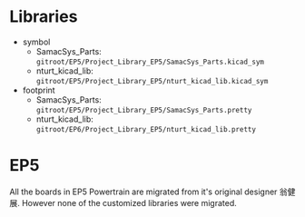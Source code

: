 # Libraries

- symbol
  - SamacSys_Parts: `gitroot/EP5/Project_Library_EP5/SamacSys_Parts.kicad_sym`
  - nturt_kicad_lib: `gitroot/EP5/Project_Library_EP5/nturt_kicad_lib.kicad_sym`
- footprint
  - SamacSys_Parts: `gitroot/EP5/Project_Library_EP5/SamacSys_Parts.pretty`
  - nturt_kicad_lib: `gitroot/EP6/Project_Library_EP5/nturt_kicad_lib.pretty`

# EP5
All the boards in EP5 Powertrain are migrated from it's original designer 翁健展. However none of the customized libraries were migrated. 